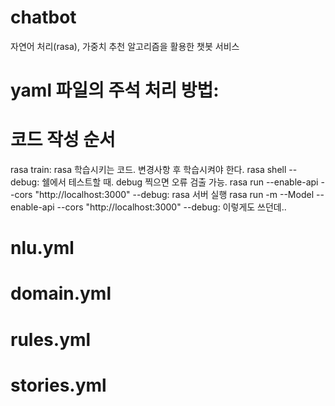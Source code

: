 # chatbot
자연어 처리(rasa), 가중치 추천 알고리즘을 활용한 챗봇 서비스

# yaml 파일의 주석 처리 방법: # 

# 코드 작성 순서
rasa train: rasa 학습시키는 코드. 변경사항 후 학습시켜야 한다.
rasa shell --debug: 쉘에서 테스트할 때. debug 찍으면 오류 검출 가능.
rasa run --enable-api --cors "http://localhost:3000" --debug: rasa 서버 실행
rasa run -m --Model --enable-api --cors "http://localhost:3000" --debug: 이렇게도 쓰던데..

# nlu.yml


# domain.yml


# rules.yml


# stories.yml